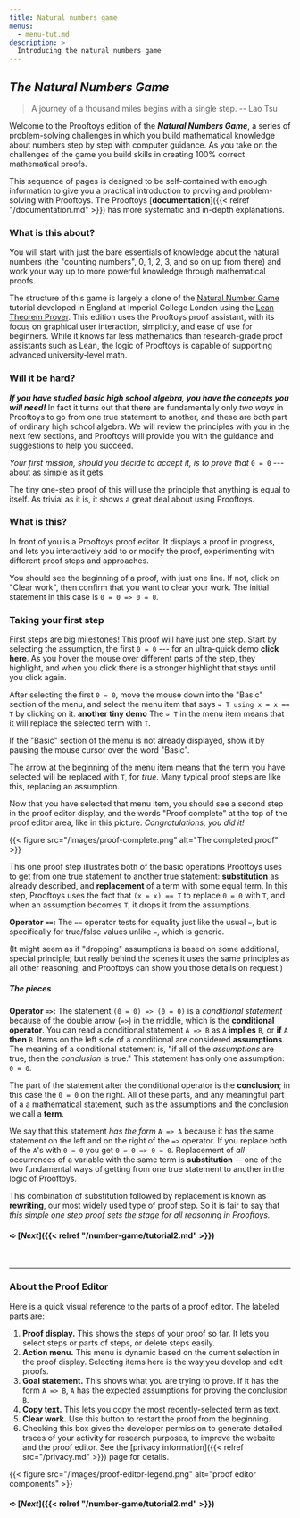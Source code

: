 ```yaml
---
title: Natural numbers game
menus: 
  - menu-tut.md
description: >
  Introducing the natural numbers game
---
```


## *The Natural Numbers Game*

> A journey of a thousand miles begins with a single step. -- Lao Tsu

Welcome to the Prooftoys edition of the ***Natural Numbers Game***, a
series of problem-solving challenges in which you build mathematical
knowledge about numbers step by step with computer guidance.  As you
take on the challenges of the game you build skills in creating 100%
correct mathematical proofs.

This sequence of pages is designed to be self-contained with enough
information to give you a practical introduction to proving and
problem-solving with Prooftoys.  The Prooftoys [**documentation**]({{<
relref "/documentation.md" >}}) has more systematic and in-depth
explanations.

### What is this about?

You will start with just the bare essentials of knowledge about the
natural numbers (the "counting numbers", 0, 1, 2, 3, and so on up from
there) and work your way up to more powerful knowledge through
mathematical proofs.

The structure of this game is largely a clone of the
[Natural Number Game](https://adam.math.hhu.de/#/g/leanprover-community/nng4)
tutorial developed in England at Imperial College London using the
[Lean Theorem Prover](https://leanprover.github.io/).  This edition
uses the Prooftoys proof assistant, with its focus on graphical user
interaction, simplicity, and ease of use for beginners.  While it
knows far less mathematics than research-grade proof assistants such
as Lean, the logic of Prooftoys is capable of supporting advanced
university-level math.

### Will it be hard?

***If you have studied basic high school algebra, you have the
concepts you will need!*** In fact it turns out that there are
fundamentally only *two ways* in Prooftoys to go from one true
statement to another, and these are both part of ordinary high school
algebra.  We will review the principles with you in the next few
sections, and Prooftoys will provide you with the guidance and
suggestions to help you succeed.

*Your first mission, should you decide to accept it, is to prove that*
`0 = 0` --- about as simple as it gets.

The tiny one-step proof of this will use the principle that anything
is equal to itself.  As trivial as it is, it shows a great deal about
using Prooftoys.

### What is this?

<div class=proof-editor data-exercise="nat/nat0"></div>

In front of you is a Prooftoys proof editor.  It displays a proof in
progress, and lets you interactively add to or modify the proof,
experimenting with different proof steps and approaches.

You should see the beginning of a proof, with just one line.  If not,
click on "Clear work", then confirm that you want to clear your work.
The initial statement in this case is `0 = 0 => 0 = 0`.

### Taking your first step

First steps are big milestones!  This proof will have just one step.
Start by selecting the assumption, the first `0 = 0` --- for an
ultra-quick demo <b videotip="/images/select-0-0.mp4">click
here</b>.  As you hover the mouse over different parts of the step,
they highlight, and when you click there is a stronger highlight that
stays until you click again.

After selecting the first `0 = 0`, move the mouse down into the
"Basic" section of the menu, and select the menu item that says `➭ T
using x = x == T` by clicking on it.  <b
videotip="/images/select-x-x.mp4">another tiny demo</b> The `➭ T` in
the menu item means that it will replace the selected term with `T`.

If the "Basic" section of the menu is not already displayed, show it
by pausing the mouse cursor over the word "Basic".

The arrow at the beginning of the menu item means that the term you
have selected will be replaced with `T`, for *true*.  Many typical
proof steps are like this, replacing an assumption.

Now that you have selected that menu item, you should see a second
step in the proof editor display, and the words "Proof complete" at
the top of the proof editor area, like in this picture.
*Congratulations, you did it!*

{{< figure src="/images/proof-complete.png" alt="The completed proof" >}}

This one proof step illustrates both of the basic operations Prooftoys
uses to get from one true statement to another true statement:
**substitution** as already described, and **replacement** of a term
with some equal term.  In this step, Prooftoys uses the fact that `(x
= x) == T` to replace `0 = 0` with `T`, and when an assumption becomes
`T`, it drops it from the assumptions.

**Operator `==`:** The `==` operator tests for equality just like the
usual `=`, but is specifically for true/false values unlike `=`, which
is generic.

(It might seem as if "dropping" assumptions is based on some
additional, special principle; but really behind the scenes it uses
the same principles as all other reasoning, and Prooftoys can show you
those details on request.)

##### The pieces

**Operator `=>`:** The statement `(0 = 0) => (0 = 0)` is a
*conditional statement* because of the double arrow (`=>`) in the
middle, which is the **conditional operator**.  You can read a
conditional statement `A => B` as `A` **implies** `B`, or **if** `A`
**then** `B`.  Items on the left side of a conditional are considered
**assumptions**.  The meaning of a conditional statement is, "if all
of the *assumptions* are true, then the *conclusion* is true."  This
statement has only one assumption: `0 = 0`.

The part of the statement after the conditional operator is the
**conclusion**; in this case the `0 = 0` on the right.  All of these
parts, and any meaningful part of a a mathematical statement, such as
the assumptions and the conclusion we call a **term**.

We say that this statement *has the form* `A => A` because it has the
same statement on the left and on the right of the `=>` operator.  If
you replace both of the `A`'s with `0 = 0` you get `0 = 0 => 0 = 0`.
Replacement of *all* occurrences of a variable with the same term is
**substitution** -- one of the two fundamental ways of getting from
one true statement to another in the logic of Prooftoys.

This combination of substitution followed by replacement is known as
**rewriting**, our most widely used type of proof step.  So it is fair
to say that *this simple one step proof sets the stage for all
reasoning in Prooftoys.*

#### ➪ [***Next***]({{< relref "/number-game/tutorial2.md" >}})

&nbsp;

<hr>

### About the Proof Editor

Here is a quick visual reference to the parts of a proof editor.  The
labeled parts are:

1. **Proof display.** This shows the steps of your proof so far.  It
   lets you select steps or parts of steps, or delete steps easily.
2. **Action menu.** This menu is dynamic based on the current
   selection in the proof display.  Selecting items here is the way
   you develop and edit proofs.
3. **Goal statement.** This shows what you are trying to prove.  If it
   has the form `A => B`, `A` has the expected assumptions for proving
   the conclusion `B`.
4. **Copy text.** This lets you copy the most recently-selected term
   as text.
5. **Clear work.** Use this button to restart the proof from the
   beginning.
6. Checking this box gives the developer permission to generate
   detailed traces of your activity for research purposes, to improve
   the website and the proof editor.  See the [privacy
   information]({{< relref src="/privacy.md" >}}) page for details.

{{< figure src="/images/proof-editor-legend.png" 
  alt="proof editor components" >}}

#### ➪ [***Next***]({{< relref "/number-game/tutorial2.md" >}})
